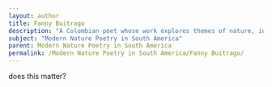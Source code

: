 ```yaml
---
layout: author
title: Fanny Buitrago
description: "A Colombian poet whose work explores themes of nature, identity, and social justice. Buitrago's poetry often evokes the beauty and struggles of the natural world in Colombia."
subject: "Modern Nature Poetry in South America"
parent: Modern Nature Poetry in South America
permalink: /Modern Nature Poetry in South America/Fanny Buitrago/
---
```


does this matter?
